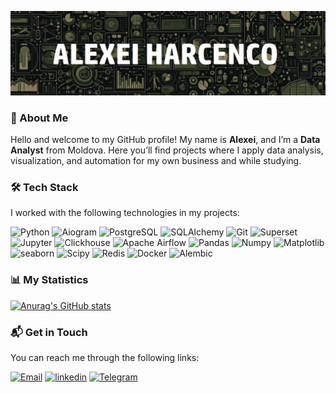 [![Header](https://github.com/AleIgoKha/AleIgoKha/blob/main/assets/background.png)](www.linkedin.com/in/alexei-harcenco)

### 👤 About Me
Hello and welcome to my GitHub profile!
My name is **Alexei**, and I’m a **Data Analyst** from Moldova.
Here you’ll find projects where I apply data analysis, visualization, and automation for my own business and while studying.

### 🛠 Tech Stack
I worked with the following technologies in my projects:

![Python](https://img.shields.io/badge/-Python-1d1717?style=for-the-badge&logo=Python&logoColor=fff6f6)
![Aiogram](https://img.shields.io/badge/-Aiogram-1d1717?style=for-the-badge&logo=Aiogram&logoColor=fff6f6)
![PostgreSQL](https://img.shields.io/badge/-PostgreSQL-1d1717?style=for-the-badge&logo=PostgreSQL&logoColor=fff6f6)
![SQLAlchemy](https://img.shields.io/badge/-SQLAlchemy-1d1717?style=for-the-badge&logo=SQLAlchemy&logoColor=fff6f6)
![Git](https://img.shields.io/badge/-Git-1d1717?style=for-the-badge&logo=Git&logoColor=fff6f6)
![Superset](https://img.shields.io/badge/-Apache%20Superset-1d1717?style=for-the-badge&logo=Apache%20Superset&logoColor=fff6f6)
![Jupyter](https://img.shields.io/badge/-Jupyter-1d1717?style=for-the-badge&logo=Jupyter&logoColor=fff6f6)
![Clickhouse](https://img.shields.io/badge/-Clickhouse-1d1717?style=for-the-badge&logo=Clickhouse&logoColor=fff6f6)
![Apache Airflow](https://img.shields.io/badge/-Apache%20Airflow-1d1717?style=for-the-badge&logo=Apache%20Airflow&logoColor=fff6f6)
![Pandas](https://img.shields.io/badge/-Pandas-1d1717?style=for-the-badge&logo=Pandas&logoColor=fff6f6)
![Numpy](https://img.shields.io/badge/-Numpy-1d1717?style=for-the-badge&logo=Numpy&logoColor=fff6f6)
![Matplotlib](https://img.shields.io/badge/-Matplotlib-1d1717?style=for-the-badge&logo=Matplotlib&logoColor=fff6f6)
![seaborn](https://img.shields.io/badge/-seaborn-1d1717?style=for-the-badge&logo=seaborn&logoColor=fff6f6)
![Scipy](https://img.shields.io/badge/-Scipy-1d1717?style=for-the-badge&logo=Scipy&logoColor=fff6f6)
![Redis](https://img.shields.io/badge/-Redis-1d1717?style=for-the-badge&logo=Redis&logoColor=fff6f6)
![Docker](https://img.shields.io/badge/-Docker-1d1717?style=for-the-badge&logo=Docker&logoColor=fff6f6)
![Alembic](https://img.shields.io/badge/-Alembic-1d1717?style=for-the-badge&logo=Alembic&logoColor=fff6f6)

### 📊 My Statistics
[![Anurag's GitHub stats](https://github-readme-stats.vercel.app/api?username=AleIgoKha&hide=stars,issues,contribs&show_icons=true&theme=dark)](https://github.com/anuraghazra/github-readme-stats)

### 📬 Get in Touch
You can reach me through the following links:

[![Email](https://img.shields.io/badge/-Email-1d1717?style=for-the-badge&logo=Email&logoColor=fff6f6)](aleigokha.work@gmail.com)
[![linkedin](https://img.shields.io/badge/-linkedin-1d1717?style=for-the-badge&logo=linkedin&logoColor=fff6f6)](www.linkedin.com/in/alexei-harcenco)
[![Telegram](https://img.shields.io/badge/-Telegram-1d1717?style=for-the-badge&logo=Telegram&logoColor=fff6f6)](https://t.me/alexeihar)